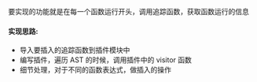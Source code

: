 要实现的功能就是在每一个函数运行开头，调用追踪函数，获取函数运行的信息

#### 实现思路:
- 导入要插入的追踪函数到插件模块中
- 编写插件，遍历 AST 的时候，调用插件中的 visitor 函数
- 细节处理，对于不同的函数表达式，做插入的操作